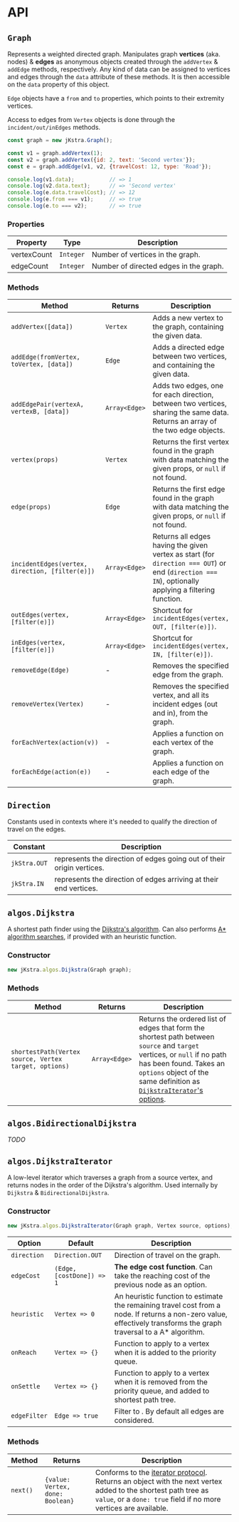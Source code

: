 API
===

`Graph`
---

Represents a weighted directed graph. Manipulates graph **vertices** (aka. nodes) & **edges** as anonymous objects created through the `addVertex` & `addEdge` methods, respectively. Any kind of data can be assigned to vertices and edges through the `data` attribute of these methods. It is then accessible on the `data` property of this object.

`Edge` objects have a `from` and `to` properties, which points to their extremity vertices.

Access to edges from `Vertex` objects is done through the `incident/out/inEdges` methods.

```javascript
const graph = new jKstra.Graph();

const v1 = graph.addVertex(1);
const v2 = graph.addVertex({id: 2, text: 'Second vertex'});
const e = graph.addEdge(v1, v2, {travelCost: 12, type: 'Road'});

console.log(v1.data);           // => 1
console.log(v2.data.text);      // => 'Second vertex'
console.log(e.data.travelCost); // => 12
console.log(e.from === v1);     // => true
console.log(e.to === v2);       // => true
```

### Properties

Property | Type | Description
---|---|---
vertexCount | `Integer` | Number of vertices in the graph.
edgeCount | `Integer` | Number of directed edges in the graph.

### Methods

Method | Returns | Description
---|---|---
`addVertex([data])`| `Vertex` | Adds a new vertex to the graph, containing the given data.
`addEdge(fromVertex, toVertex, [data])` | `Edge` | Adds a directed edge between two vertices, and containing the given data.
`addEdgePair(vertexA, vertexB, [data])` | `Array<Edge>` | Adds two edges, one for each direction, between two vertices, sharing the same data. Returns an array of the two edge objects.
`vertex(props)` | `Vertex` | Returns the first vertex found in the graph with data matching the given props, or `null` if not found.
`edge(props)` | `Edge` | Returns the first edge found in the graph with data matching the given props, or `null` if not found.
`incidentEdges(vertex, direction, [filter(e)])` | `Array<Edge>` | Returns all edges having the given vertex as start (for `direction === OUT`) or end (`direction === IN`), optionally applying a filtering function.
`outEdges(vertex, [filter(e)])` | `Array<Edge>` | Shortcut for `incidentEdges(vertex, OUT, [filter(e)])`.
`inEdges(vertex, [filter(e)])` | `Array<Edge>` | Shortcut for `incidentEdges(vertex, IN, [filter(e)])`.
`removeEdge(Edge)` | - | Removes the specified edge from the graph.
`removeVertex(Vertex)` | - | Removes the specified vertex, and all its incident edges (out and in), from the graph.
`forEachVertex(action(v))` | - | Applies a function on each vertex of the graph.
`forEachEdge(action(e))` | - | Applies a function on each edge of the graph.

`Direction`
---

Constants used in contexts where it's needed to qualify the direction of travel on the edges.

Constant | Description
---|---
`jkStra.OUT` | represents the direction of edges going out of their origin vertices.
`jkStra.IN` | represents the direction of edges arriving at their end vertices.


`algos.Dijkstra`
---

A shortest path finder using the [Dijkstra's algorithm](https://en.wikipedia.org/wiki/Dijkstra's_algorithm). Can also performs [A* algorithm searches](https://en.wikipedia.org/wiki/A*_search_algorithm), if provided with an heuristic function.

### Constructor
```js
new jKstra.algos.Dijkstra(Graph graph);
```

### Methods

Method | Returns | Description
---|---|---
`shortestPath(Vertex source, Vertex target, options)` | `Array<Edge>` | Returns the ordered list of edges that form the shortest path between `source` and `target` vertices, or `null` if no path has been found. Takes an `options` object of the same definition as [`DijkstraIterator`'s options](#algosdijkstraiterator).


`algos.BidirectionalDijkstra`
---

*TODO*


`algos.DijkstraIterator`
---

A low-level iterator which traverses a graph from a source vertex, and returns nodes in the order of the Dijkstra's algorithm.
Used internally by `Dijkstra` & `BidirectionalDijkstra`.

### Constructor
```js
new jKstra.algos.DijkstraIterator(Graph graph, Vertex source, options);
```

<a name="dijkstra_options"></a>

Option | Default | Description
---|---|---
`direction` | `Direction.OUT` | Direction of travel on the graph.
`edgeCost` | `(Edge, [costDone]) => 1` | **The edge cost function**. Can take the reaching cost of the previous node as an option.
`heuristic` | `Vertex => 0` | An heuristic function to estimate the remaining travel cost from a node. If returns a non-zero value, effectively transforms the graph traversal to a A* algorithm.
`onReach` | `Vertex => {}` | Function to apply to a vertex when it is added to the priority queue.
`onSettle` | `Vertex => {}` | Function to apply to a vertex when it is removed from the priority queue, and added to shortest path tree.
`edgeFilter` | `Edge => true` | Filter to . By default all edges are considered.

### Methods

Method | Returns | Description
---|---|---
`next()` | `{value: Vertex, done: Boolean}` | Conforms to the [iterator protocol](https://developer.mozilla.org/en-US/docs/Web/JavaScript/Reference/Iteration_protocols#iterator). Returns an object with the next vertex added to the shortest path tree as `value`, or a `done: true` field if no more vertices are available.
